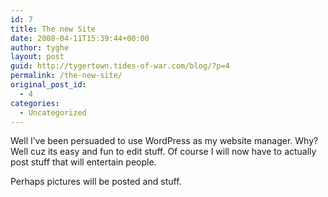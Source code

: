```yaml
---
id: 7
title: The new Site
date: 2008-04-11T15:39:44+00:00
author: tyghe
layout: post
guid: http://tygertown.tides-of-war.com/blog/?p=4
permalink: /the-new-site/
original_post_id:
  - 4
categories:
  - Uncategorized
---
```

Well I&#8217;ve been persuaded to use WordPress as my website manager. Why? Well cuz its easy and fun to edit stuff. Of course I will now have to actually post stuff that will entertain people.

Perhaps pictures will be posted and stuff.
